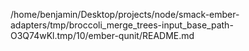 /home/benjamin/Desktop/projects/node/smack-ember-adapters/tmp/broccoli_merge_trees-input_base_path-O3Q74wKl.tmp/10/ember-qunit/README.md